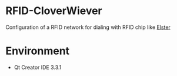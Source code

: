 # RFID-CloverWiever
Configuration of a RFID network for dialing with RFID chip like  [Elster](https://www.elster-instromet.fr/fr/index)

# Environment
* Qt Creator IDE 3.3.1

